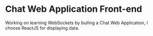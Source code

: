 # Chat Web Application Front-end

  Working on learning WebSockets by builing a Chat Web Application, I choose ReactJS for displaying data.
